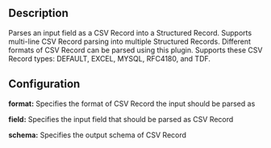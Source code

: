 Description
-----------
Parses an input field as a CSV Record into a Structured Record. Supports multi-line CSV Record parsing
into multiple Structured Records. Different formats of CSV Record can be parsed using this plugin.
Supports these CSV Record types: DEFAULT, EXCEL, MYSQL, RFC4180, and TDF.

Configuration
-------------
**format:** Specifies the format of CSV Record the input should be parsed as

**field:** Specifies the input field that should be parsed as CSV Record

**schema:** Specifies the output schema of CSV Record
